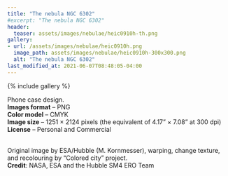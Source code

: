 ```yaml
---
title: "The nebula NGC 6302"
#excerpt: "The nebula NGC 6302"
header:
  teaser: assets/images/nebulae/heic0910h-th.png
gallery:
- url: /assets/images/nebulae/heic0910h.png
  image_path: assets/images/nebulae/heic0910h-300x300.png
  alt: "The nebula NGC 6302"
last_modified_at: 2021-06-07T08:48:05-04:00
---
```


{% include gallery %}

Phone case design.<br/>
**Images format** – PNG<br/>
**Color model** – CMYK<br/>
**Image size** – 1251 × 2124 pixels (the equivalent of 4.17” × 7.08” at 300 dpi)<br/>
**License** – Personal and Commercial<br/><br/>

Original image by ESA/Hubble (M. Kornmesser), warping, change texture, and recolouring by “Colored city” project.<br/>
**Credit**: NASA, ESA and the Hubble SM4 ERO Team